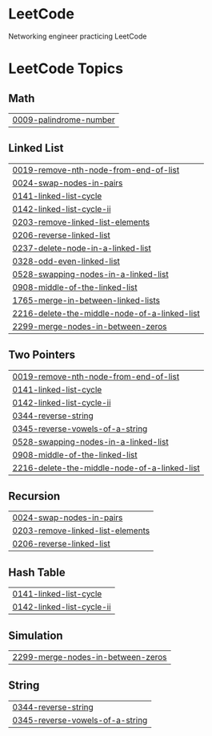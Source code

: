 # LeetCode
Networking engineer practicing LeetCode

<!---LeetCode Topics Start-->
# LeetCode Topics
## Math
|  |
| ------- |
| [0009-palindrome-number](https://github.com/sakshii-patiil/LeetCode/tree/master/0009-palindrome-number) |
## Linked List
|  |
| ------- |
| [0019-remove-nth-node-from-end-of-list](https://github.com/sakshii-patiil/LeetCode/tree/master/0019-remove-nth-node-from-end-of-list) |
| [0024-swap-nodes-in-pairs](https://github.com/sakshii-patiil/LeetCode/tree/master/0024-swap-nodes-in-pairs) |
| [0141-linked-list-cycle](https://github.com/sakshii-patiil/LeetCode/tree/master/0141-linked-list-cycle) |
| [0142-linked-list-cycle-ii](https://github.com/sakshii-patiil/LeetCode/tree/master/0142-linked-list-cycle-ii) |
| [0203-remove-linked-list-elements](https://github.com/sakshii-patiil/LeetCode/tree/master/0203-remove-linked-list-elements) |
| [0206-reverse-linked-list](https://github.com/sakshii-patiil/LeetCode/tree/master/0206-reverse-linked-list) |
| [0237-delete-node-in-a-linked-list](https://github.com/sakshii-patiil/LeetCode/tree/master/0237-delete-node-in-a-linked-list) |
| [0328-odd-even-linked-list](https://github.com/sakshii-patiil/LeetCode/tree/master/0328-odd-even-linked-list) |
| [0528-swapping-nodes-in-a-linked-list](https://github.com/sakshii-patiil/LeetCode/tree/master/0528-swapping-nodes-in-a-linked-list) |
| [0908-middle-of-the-linked-list](https://github.com/sakshii-patiil/LeetCode/tree/master/0908-middle-of-the-linked-list) |
| [1765-merge-in-between-linked-lists](https://github.com/sakshii-patiil/LeetCode/tree/master/1765-merge-in-between-linked-lists) |
| [2216-delete-the-middle-node-of-a-linked-list](https://github.com/sakshii-patiil/LeetCode/tree/master/2216-delete-the-middle-node-of-a-linked-list) |
| [2299-merge-nodes-in-between-zeros](https://github.com/sakshii-patiil/LeetCode/tree/master/2299-merge-nodes-in-between-zeros) |
## Two Pointers
|  |
| ------- |
| [0019-remove-nth-node-from-end-of-list](https://github.com/sakshii-patiil/LeetCode/tree/master/0019-remove-nth-node-from-end-of-list) |
| [0141-linked-list-cycle](https://github.com/sakshii-patiil/LeetCode/tree/master/0141-linked-list-cycle) |
| [0142-linked-list-cycle-ii](https://github.com/sakshii-patiil/LeetCode/tree/master/0142-linked-list-cycle-ii) |
| [0344-reverse-string](https://github.com/sakshii-patiil/LeetCode/tree/master/0344-reverse-string) |
| [0345-reverse-vowels-of-a-string](https://github.com/sakshii-patiil/LeetCode/tree/master/0345-reverse-vowels-of-a-string) |
| [0528-swapping-nodes-in-a-linked-list](https://github.com/sakshii-patiil/LeetCode/tree/master/0528-swapping-nodes-in-a-linked-list) |
| [0908-middle-of-the-linked-list](https://github.com/sakshii-patiil/LeetCode/tree/master/0908-middle-of-the-linked-list) |
| [2216-delete-the-middle-node-of-a-linked-list](https://github.com/sakshii-patiil/LeetCode/tree/master/2216-delete-the-middle-node-of-a-linked-list) |
## Recursion
|  |
| ------- |
| [0024-swap-nodes-in-pairs](https://github.com/sakshii-patiil/LeetCode/tree/master/0024-swap-nodes-in-pairs) |
| [0203-remove-linked-list-elements](https://github.com/sakshii-patiil/LeetCode/tree/master/0203-remove-linked-list-elements) |
| [0206-reverse-linked-list](https://github.com/sakshii-patiil/LeetCode/tree/master/0206-reverse-linked-list) |
## Hash Table
|  |
| ------- |
| [0141-linked-list-cycle](https://github.com/sakshii-patiil/LeetCode/tree/master/0141-linked-list-cycle) |
| [0142-linked-list-cycle-ii](https://github.com/sakshii-patiil/LeetCode/tree/master/0142-linked-list-cycle-ii) |
## Simulation
|  |
| ------- |
| [2299-merge-nodes-in-between-zeros](https://github.com/sakshii-patiil/LeetCode/tree/master/2299-merge-nodes-in-between-zeros) |
## String
|  |
| ------- |
| [0344-reverse-string](https://github.com/sakshii-patiil/LeetCode/tree/master/0344-reverse-string) |
| [0345-reverse-vowels-of-a-string](https://github.com/sakshii-patiil/LeetCode/tree/master/0345-reverse-vowels-of-a-string) |
<!---LeetCode Topics End-->